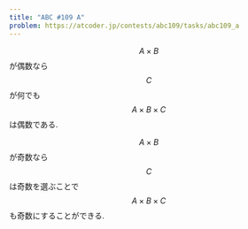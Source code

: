 ```yaml
---
title: "ABC #109 A"
problem: https://atcoder.jp/contests/abc109/tasks/abc109_a
---
```

$$ A \times B $$ が偶数なら $$ C $$ が何でも $$ A \times B \times C $$ は偶数である.

$$ A \times B $$ が奇数なら $$ C $$ は奇数を選ぶことで $$ A \times B \times C $$ も奇数にすることができる.
